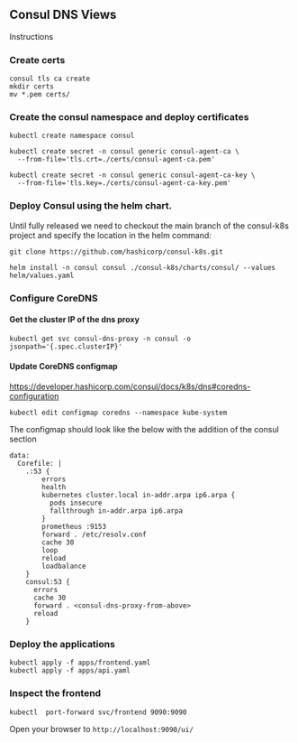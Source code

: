 ## Consul DNS Views 

Instructions

### Create certs
```
consul tls ca create
mkdir certs
mv *.pem certs/
```


### Create the consul namespace and deploy certificates
```
kubectl create namespace consul

kubectl create secret -n consul generic consul-agent-ca \
  --from-file='tls.crt=./certs/consul-agent-ca.pem'

kubectl create secret -n consul generic consul-agent-ca-key \
  --from-file='tls.key=./certs/consul-agent-ca-key.pem'
```

### Deploy Consul using the helm chart.

Until fully released we need to checkout the main branch of the consul-k8s project and specify the location in the helm command:

```
git clone https://github.com/hashicorp/consul-k8s.git

helm install -n consul consul ./consul-k8s/charts/consul/ --values helm/values.yaml
```

### Configure CoreDNS

#### Get the cluster IP of the dns proxy
```
kubectl get svc consul-dns-proxy -n consul -o jsonpath='{.spec.clusterIP}'
```

#### Update CoreDNS configmap
https://developer.hashicorp.com/consul/docs/k8s/dns#coredns-configuration
```
kubectl edit configmap coredns --namespace kube-system
```

The configmap should look like the below with the addition of the consul section
```
data:
  Corefile: |
    .:53 {
        errors
        health
        kubernetes cluster.local in-addr.arpa ip6.arpa {
          pods insecure
          fallthrough in-addr.arpa ip6.arpa
        }
        prometheus :9153
        forward . /etc/resolv.conf
        cache 30
        loop
        reload
        loadbalance
    }
    consul:53 {
      errors
      cache 30
      forward . <consul-dns-proxy-from-above>
      reload
    }
```

### Deploy the applications

```
kubectl apply -f apps/frontend.yaml
kubectl apply -f apps/api.yaml
```

### Inspect the frontend

```
kubectl  port-forward svc/frontend 9090:9090
```

Open your browser to `http://localhost:9090/ui/` 






